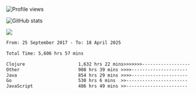 ![Profile views](https://komarev.com/ghpvc/?username=liuchong)

![GitHub stats](https://github-readme-stats.vercel.app/api?username=liuchong&show_icons=true)

<img src="https://cr-skills-chart-widget.azurewebsites.net/api/api?username=liuchong&skills=Java,JavaScript,Python,Go,Rust,Zig&show-other-skills=true"/>

<!--START_SECTION:waka-->

```txt
From: 25 September 2017 - To: 18 April 2025

Total Time: 5,606 hrs 57 mins

Clojure                    1,632 hrs 22 mins>>>>>>>------------------   29.11 %
Other                      908 hrs 39 mins >>>>---------------------   16.21 %
Java                       854 hrs 29 mins >>>>---------------------   15.24 %
Go                         530 hrs 6 mins  >>-----------------------   09.45 %
JavaScript                 486 hrs 49 mins >>-----------------------   08.68 %
```

<!--END_SECTION:waka-->
